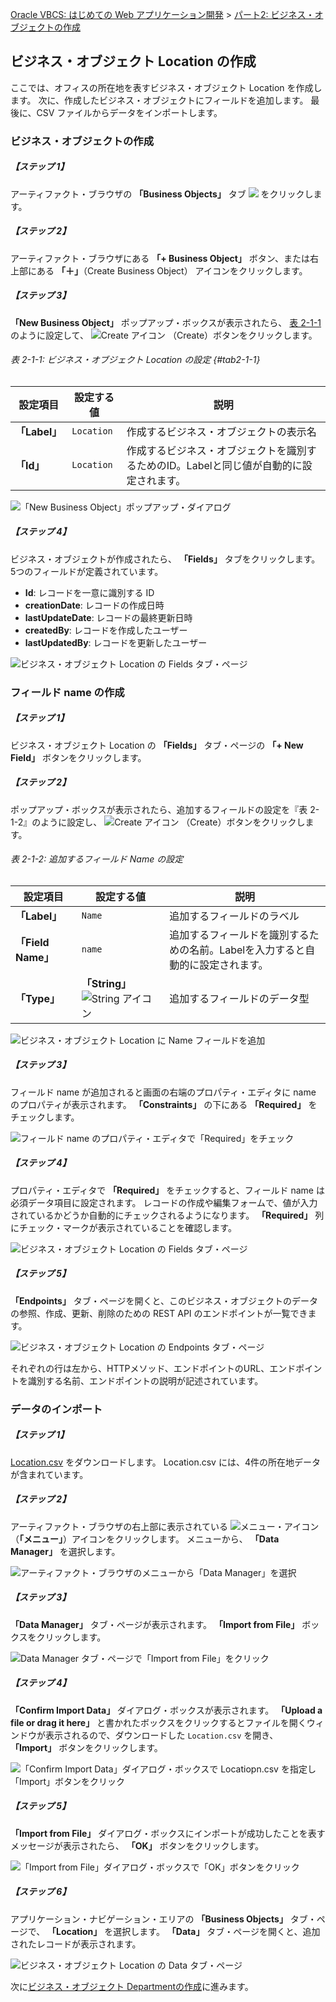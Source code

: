 [Oracle VBCS: はじめての Web アプリケーション開発](../../README.md) >
[パート2: ビジネス・オブジェクトの作成](README.md)

## ビジネス・オブジェクト Location の作成

ここでは、オフィスの所在地を表すビジネス・オブジェクト Location を作成します。
次に、作成したビジネス・オブジェクトにフィールドを追加します。
最後に、CSV ファイルからデータをインポートします。

### ビジネス・オブジェクトの作成

##### 【ステップ 1】

アーティファクト・ブラウザの **「Business Objects」** タブ
<img src="../icons/vbcsca_bo_icon.png">
をクリックします。

##### 【ステップ 2】

アーティファクト・ブラウザにある **「+ Business Object」** ボタン、または右上部にある **「＋」**（Create Business Object） アイコンをクリックします。

##### 【ステップ 3】

**「New Business Object」** ポップアップ・ボックスが表示されたら、 [表 2-1-1](#tab2-1-1) のように設定して、
<img src="../icons/vbcsca_create_icon.png" alt="Create アイコン">
（Create）ボタンをクリックします。

###### 表 2-1-1: ビジネス・オブジェクト Location の設定 {#tab2-1-1}

|設定項目      |設定する値  |説明|
|------------|----------|---|
|**「Label」**|`Location`|作成するビジネス・オブジェクトの表示名|
|**「Id」**   |`Location`|作成するビジネス・オブジェクトを識別するためのID。Labelと同じ値が自動的に設定されます。|

![「New Business Object」ポップアップ・ダイアログ](images/create_bo_location.png)

##### 【ステップ 4】

ビジネス・オブジェクトが作成されたら、 **「Fields」** タブをクリックします。
5つのフィールドが定義されています。

* **Id**: レコードを一意に識別する ID
* **creationDate**: レコードの作成日時
* **lastUpdateDate**: レコードの最終更新日時
* **createdBy**: レコードを作成したユーザー
* **lastUpdatedBy**: レコードを更新したユーザー

![ビジネス・オブジェクト Location の Fields タブ・ページ](images/location_fields.png)

### フィールド name の作成

##### 【ステップ 1】

ビジネス・オブジェクト Location の **「Fields」** タブ・ページの **「+ New Field」** ボタンをクリックします。

##### 【ステップ 2】

ポップアップ・ボックスが表示されたら、追加するフィールドの設定を『表 2-1-2』のように設定し、
<img src="../icons/vbcsca_create_icon.png" alt="Create アイコン">
（Create）ボタンをクリックします。

###### 表 2-1-2: 追加するフィールド Name の設定

|設定項目      |設定する値|説明|
|------------|--------|---|
|**「Label」**|`Name`  |追加するフィールドのラベル|
|**「Field Name」**   |`name`  |追加するフィールドを識別するための名前。Labelを入力すると自動的に設定されます。|
|**「Type」** |**「String」** <img src="../icons/vbcsca_textfield_icon.png" alt="String アイコン">|追加するフィールドのデータ型|

![ビジネス・オブジェクト Location に Name フィールドを追加](images/location_name.png)

##### 【ステップ 3】

フィールド name が追加されると画面の右端のプロパティ・エディタに name のプロパティが表示されます。
**「Constraints」** の下にある **「Required」** をチェックします。

![フィールド name のプロパティ・エディタで「Required」をチェック](images/property_editor_required.png)

##### 【ステップ 4】

プロパティ・エディタで **「Required」** をチェックすると、フィールド name は必須データ項目に設定されます。
レコードの作成や編集フォームで、値が入力されているかどうか自動的にチェックされるようになります。
**「Required」** 列にチェック・マークが表示されていることを確認します。

![ビジネス・オブジェクト Location の Fields タブ・ページ](images/location_fields2.png)

##### 【ステップ 5】

**「Endpoints」** タブ・ページを開くと、このビジネス・オブジェクトのデータの参照、作成、更新、削除のための REST API のエンドポイントが一覧できます。

![ビジネス・オブジェクト Location の Endpoints タブ・ページ](images/Endpoints.png)

それぞれの行は左から、HTTPメソッド、エンドポイントのURL、エンドポイントを識別する名前、エンドポイントの説明が記述されています。

### データのインポート

##### 【ステップ 1】

[Location.csv](https://raw.githubusercontent.com/oracle-japan/vbcs-gettingstarted-webapp/master/contents/part2/Location.csv) をダウンロードします。
Location.csv には、4件の所在地データが含まれています。

##### 【ステップ 2】

アーティファクト・ブラウザの右上部に表示されている
<img src="../icons/vbcsca_menu_icon.png" alt="メニュー・アイコン">
（**「メニュー」**）アイコンをクリックします。
メニューから、 **「Data Manager」** を選択します。

![アーティファクト・ブラウザのメニューから「Data Manager」を選択](images/bo_menu_data_manager.png)

##### 【ステップ 3】

**「Data Manager」** タブ・ページが表示されます。
**「Import from File」** ボックスをクリックします。

![Data Manager タブ・ページで「Import from File」をクリック](images/file_importer.png)

##### 【ステップ 4】

**「Confirm Import Data」** ダイアログ・ボックスが表示されます。
**「Upload a file or drag it here」** と書かれたボックスをクリックするとファイルを開くウィンドウが表示されるので、ダウンロードした `Location.csv` を開き、 **「Import」** ボタンをクリックします。

![「Confirm Import Data」ダイアログ・ボックスで Locatiopn.csv を指定し「Import」ボタンをクリック](images/confirm_import_data.png)

##### 【ステップ 5】

**「Import from File」** ダイアログ・ボックスにインポートが成功したことを表すメッセージが表示されたら、 **「OK」** ボタンをクリックします。

![「Import from File」ダイアログ・ボックスで「OK」ボタンをクリック](images/import_from_file.png)

##### 【ステップ 6】

アプリケーション・ナビゲーション・エリアの **「Business Objects」** タブ・ページで、 **「Location」** を選択します。
**「Data」** タブ・ページを開くと、追加されたレコードが表示されます。

![ビジネス・オブジェクト Location の Data タブ・ページ](images/location_data.png)

次に[ビジネス・オブジェクト Departmentの作成](create_bo_department.md)に進みます。
